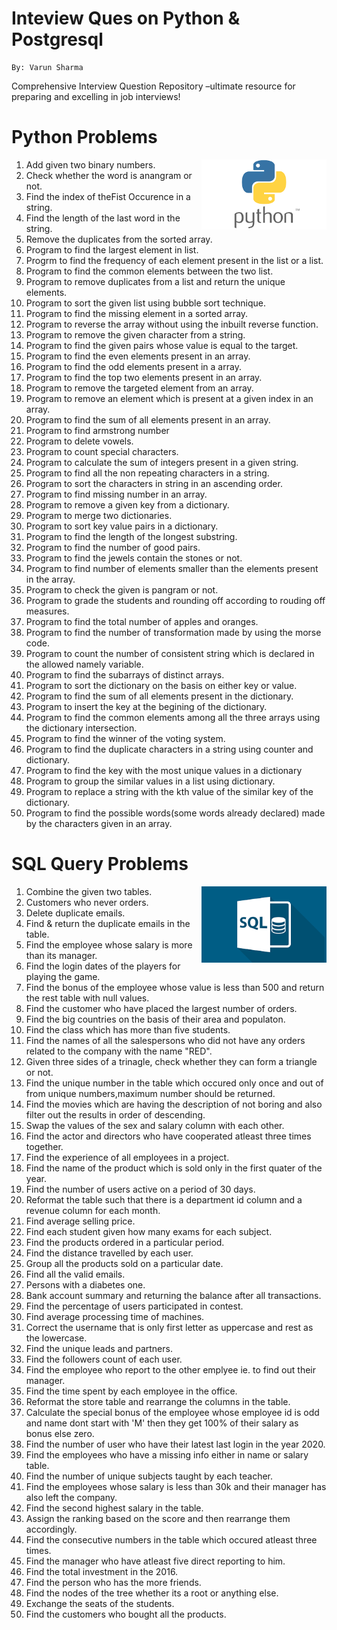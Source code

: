 # Inteview Ques on Python & Postgresql
```
By: Varun Sharma
```
Comprehensive Interview Question Repository –ultimate resource for preparing and excelling in job interviews!

# Python Problems
<img width="200px" src="./python.png" alt="Python"  align="right" />

1) Add given two binary numbers.
2) Check whether the word is anangram or not.
3) Find the index of theFist Occurence in a string.
4) Find the length of the last word in the string.
5) Remove the duplicates from the sorted array.
6) Program to find the largest element in list.
7) Progrm to find the frequency of each element present in the list or a list. 
8) Program to find the common elements between the two list.
9) Program to remove duplicates from a list and return the unique elements.
10) Program to sort the given list using bubble sort technique.
11) Program to find the missing element in a sorted array.
12) Program to reverse the array without using the inbuilt reverse function.
13) Program to remove the given character from a string.
14) Program to find the given pairs whose value is equal to the target.
15) Program to find the even elements present in an array.
16) Program to find the odd elements present in a array.
17) Program to find the top two elements present in an array.
18) Program to remove the targeted element from an array.
19) Program to remove an element which is present at a given index in an array.
22) Program to find the sum of all elements present in an array.
21) Program to find armstrong number
22) Program to delete vowels.
23) Program to count special characters.
24) Program to calculate the sum of integers present in a given string.
25) Program to find all the non repeating characters in a string.
26) Program to sort the characters in string in an ascending order.
27) Program to find missing number in an array.
28) Program to remove a given key from a dictionary.
29) Program to merge two dictionaries.
30) Program to sort key value pairs in a dictionary.
31) Program to find the length of the longest substring.
32) Program to find the number of good pairs.
33) Program to find the jewels contain the stones or not.
34) Program to find number of elements smaller than the elements present in the array.
35) Program to check the given is pangram or not. 
36) Program to grade the students and rounding off according to rouding off measures.
37) Program to find the total number of apples and oranges.
38) Program to find the number of transformation made by using the morse code.
39) Program to count the number of consistent string which is declared in the allowed namely variable.
40) Program to find the subarrays of distinct arrays.
41) Program to sort the dictionary on the basis on either key or value.
42) Program to find the sum of all elements present in the dictionary.
43) Program to insert the key at the begining of the dictionary.
44) Program to find the common elements among all the three arrays using the dictionary intersection.
45) Program to find the winner of the voting system.
46) Program to find the duplicate characters in a string using counter and dictionary.
47) Program to find the key with the most unique values in a dictionary
48) Program to group the similar values in a list using dictionary.
49) Program to replace a string with the kth value of the similar key of the dictionary.
50) Program to find the possible words(some words already declared) made by the characters given in an array. 

# SQL Query Problems
<img width="200px" src="./sql.png" alt="Python"  align="right" />

1) Combine the given two tables.
2) Customers who never orders.
3) Delete duplicate emails.
4) Find & return the duplicate emails in the table.
5) Find the employee whose salary is more than its manager.
6) Find the login dates of the players for playing the game.
7) Find the bonus of the employee whose value is less than 500 and return the rest table with null values. 
8) Find the customer who have placed the largest number of orders.
9) Find the big countries on the basis of their area and populaton.
10) Find the class which has more than five students. 
11) Find the names of all the salespersons who did not have any orders related to the company with the name "RED".
12) Given three sides of a trinagle, check whether they can form a triangle or not.
13) Find the unique number in the table which occured only once and out of from unique numbers,maximum number should be returned.
14) Find the movies which are having the description of not boring and also filter out the results in order of descending.
15) Swap the values of the sex and salary column with each other.
16) Find the actor and directors who have cooperated atleast three times together.
17) Find the experience of all employees in a project.
18) Find the name of the product which is sold only in the first quater of the year.
19) Find the number of users active on a period of 30 days.
20) Reformat the table such that there is a department id column and a revenue column for each month.
21) Find average selling price.
22) Find each student given how many exams for each subject.
23) Find the products ordered in a particular period.
24) Find the distance travelled by each user.
25) Group all the products sold on a particular date.
26) Find all the valid emails.
27) Persons with a diabetes one.
28) Bank account summary and returning the balance after all transactions.
29) Find the percentage of users participated in contest.
30) Find average processing time of machines.
31) Correct the username that is only first letter as uppercase and rest as the lowercase.
32) Find the unique leads and partners.
33) Find the followers count of each user.
34) Find the employee who report to the other emplyee ie. to find out their manager.
35) Find the time spent by each employee in the office.
36) Reformat the store table and rearrange the columns in the table.
37) Calculate the special bonus of the employee whose employee id is odd and name dont start with 'M' then they get 100% of their salary as bonus else zero.
38) Find the number of user who have their latest last login in the year 2020.
39) Find the employees who have a missing info either in name or salary table.
40) Find the number of unique subjects taught by each teacher.
41) Find the employees whose salary is less than 30k and their manager has also left the company.
42) Find the second highest salary in the table.
43) Assign the ranking based on the score and then rearrange them accordingly.
44) Find the consecutive numbers in the table which occured atleast three times.
45) Find the manager who have atleast five direct reporting to him.
46) Find the total investment in the 2016.
47) Find the person who has the more friends.
48) Find the nodes of the tree whether its a root or anything else.
49) Exchange the seats of the students.
50) Find the customers who bought all the products.